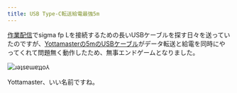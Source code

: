 ```yaml
---
title: USB Type-C転送給電最強5m
---
```

[作業配信](https://www.youtube.com/c/r7kamura)でsigma fp Lを接続するための長いUSBケーブルを探す日々を送っていたのですが、[Yottamasterの5mのUSBケーブル](https://www.amazon.co.jp/dp/B09Y1BY75P)がデータ転送と給電を同時にやってくれて問題無く動作したため、無事エンドゲームとなりました。

![](https://lh6.googleusercontent.com/62Q70zIqRHPw1YHYTp2OPUBQJ9P9zhCy_uyqK12J6seKIC3nEvXx0u4H2LsTcUGDP19GiALO8nPE5PF9sbVLSHht1b913foTXOSaJjeNHD_q7zZZpGfgYjqERGpIJz-guhZW9Dgr6_g0BuU1k6hLMuDCHp2H5XBcZ5liMlWddBItn6dBSPG3s-9qm1TSMQ "ɹǝʇsɐɯɐʇʇo⅄")

Yottamaster、いい名前ですね。
